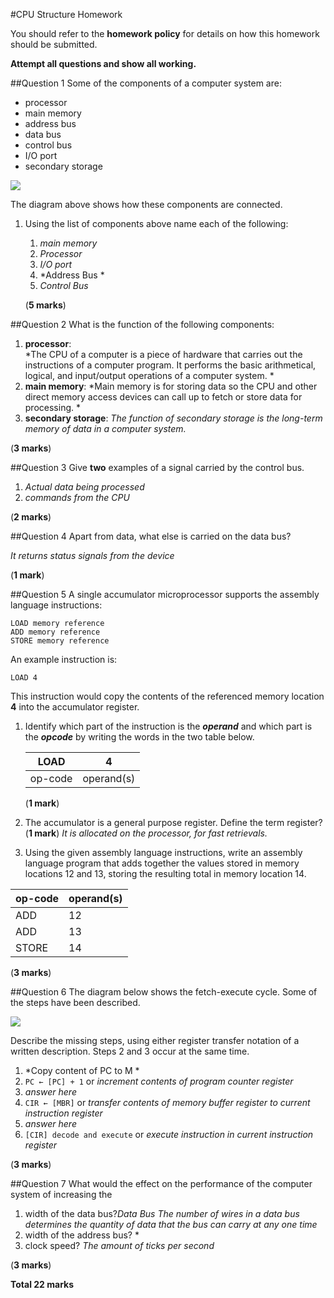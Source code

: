 #CPU Structure Homework

You should refer to the **homework policy** for details on how this homework should be submitted.

**Attempt all questions and show all working.**

##Question 1
Some of the components of a computer system are:

- processor
- main memory
- address bus
- data bus
- control bus
- I/O port
- secondary storage

![](https://www.dropbox.com/s/iz0wz7kr1ltjt6o/cpu_diagram.jpg?dl=1)

The diagram above shows how these components are connected.

1. Using the list of components above name each of the following:

    1. *main memory*
    2. *Processor*
    3. *I/O port*
    4. *Address Bus *
    5. *Control Bus*

    (**5 marks**)

##Question 2
What is the function of the following components:

1. **processor**:  
*The CPU of a computer is a piece of hardware that carries out the instructions of a computer program. It performs the basic arithmetical, logical, and input/output operations of a computer system. *
2. **main memory**: 
*Main memory is for storing data so the CPU and other direct memory access devices can call up to fetch or store data for processing. *
3. **secondary storage**:
*The function of secondary storage is the long-term memory of data in a computer system.*

(**3 marks**)

##Question 3
Give **two** examples of a signal carried by the control bus.

1. *Actual data being processed*
2. *commands from the CPU*

(**2 marks**)

##Question 4
Apart from data, what else is carried on the data bus?

*It returns status signals from the device*

(**1 mark**)

##Question 5
A single accumulator microprocessor supports the assembly language instructions:

```
LOAD memory reference
ADD memory reference
STORE memory reference
```

An example instruction is:

```
LOAD 4
```

This instruction would copy the contents of the referenced memory location **4** into the accumulator register.

1. Identify which part of the instruction is the __*operand*__ and which part is the __*opcode*__ by writing the words in the two table below.

    |LOAD|4|
    |----|-|
    |op-code|operand(s)|

    (**1 mark**)

2. The accumulator is a general purpose register. Define the term register? (**1 mark**)
*It is allocated on the processor, for fast retrievals.*
3. Using the given assembly language instructions, write an assembly language program that adds together the values stored in memory locations 12 and 13, storing the resulting total in memory location 14. 

|op-code|operand(s)|
|-|-|
|ADD|12|
|ADD|13|
|STORE|14|


(**3 marks**)

##Question 6
The diagram below shows the fetch-execute cycle. Some of the steps have been described.

![](https://www.dropbox.com/s/xzt95i7xa8hghef/fe_cycle.jpg?dl=1)

Describe the missing steps, using either register transfer notation of a written description. Steps 2 and 3 occur at the same time.

1. *Copy content of PC to M *
2. `PC ← [PC] + 1` or *increment contents of program counter register*
3. *answer here*
4. `CIR ← [MBR]` or *transfer contents of memory buffer register to current instruction register*
5. *answer here*
6. `[CIR] decode and execute` or *execute instruction in current instruction register*

(**3 marks**)

##Question 7
What would the effect on the performance of the computer system of increasing the

1. width of the data bus?*Data Bus The number of wires in a data bus determines the quantity of data that the bus can carry at any one time*
2. width of the address bus? *
3. clock speed? *The amount of ticks per second* 

(**3 marks**)

**Total 22 marks**


